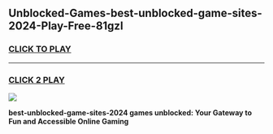 
## Unblocked-Games-best-unblocked-game-sites-2024-Play-Free-81gzl
<h3>
<a href="https://premium76.site?title=best-unblocked-game-sites-2024&ref=24M">CLICK TO PLAY</a></h3>
<hr>

<h3>
<a href="https://premium76.site?title=best-unblocked-game-sites-2024&ref=24M">CLICK 2 PLAY</a>
  
</h3>

<a href="https://premium76.site?title=best-unblocked-game-sites-2024&ref=24M"><img src="https://clearcache.store/games.png"></a>


**best-unblocked-game-sites-2024 games unblocked: Your Gateway to Fun and Accessible Online Gaming**
